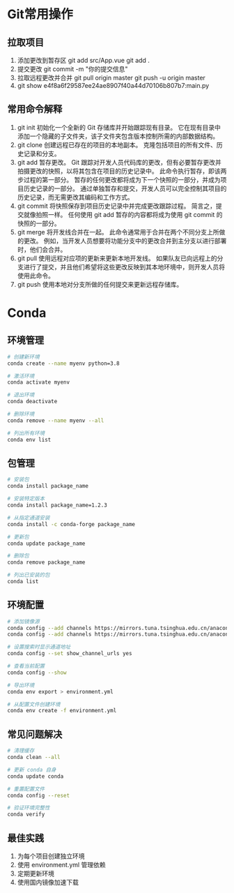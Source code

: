 # Git常用操作

## 拉取项目

1. 添加更改到暂存区
   git add src/App.vue
   git add .
2. 提交更改
   git commit -m "你的提交信息"
3. 拉取远程更改并合并
   git pull origin master
   git push -u origin master
4. git show e4f8a6f29587ee24ae8907f40a44d70106b807b7:main.py

## 常用命令解释

1. git init
   初始化一个全新的 Git 存储库并开始跟踪现有目录。
   它在现有目录中添加一个隐藏的子文件夹，该子文件夹包含版本控制所需的内部数据结构。
2. git clone
   创建远程已存在的项目的本地副本。
   克隆包括项目的所有文件、历史记录和分支。
3. git add
   暂存更改。
   Git 跟踪对开发人员代码库的更改，但有必要暂存更改并拍摄更改的快照，以将其包含在项目的历史记录中。
   此命令执行暂存，即该两步过程的第一部分。
   暂存的任何更改都将成为下一个快照的一部分，并成为项目历史记录的一部分。
   通过单独暂存和提交，开发人员可以完全控制其项目的历史记录，而无需更改其编码和工作方式。
4. git commit
   将快照保存到项目历史记录中并完成更改跟踪过程。
   简言之，提交就像拍照一样。
   任何使用 git add 暂存的内容都将成为使用 git commit 的快照的一部分。
5. git merge
   将开发线合并在一起。 此命令通常用于合并在两个不同分支上所做的更改。
   例如，当开发人员想要将功能分支中的更改合并到主分支以进行部署时，他们会合并。
6. git pull
   使用远程对应项的更新来更新本地开发线。
   如果队友已向远程上的分支进行了提交，并且他们希望将这些更改反映到其本地环境中，则开发人员将使用此命令。
7. git push
   使用本地对分支所做的任何提交来更新远程存储库。


# Conda

## 环境管理

```bash
# 创建新环境
conda create --name myenv python=3.8

# 激活环境
conda activate myenv

# 退出环境
conda deactivate

# 删除环境
conda remove --name myenv --all

# 列出所有环境
conda env list
```

## 包管理

```bash
# 安装包
conda install package_name

# 安装特定版本
conda install package_name=1.2.3

# 从指定通道安装
conda install -c conda-forge package_name

# 更新包
conda update package_name

# 删除包
conda remove package_name

# 列出已安装的包
conda list
```

## 环境配置

```bash
# 添加镜像源
conda config --add channels https://mirrors.tuna.tsinghua.edu.cn/anaconda/pkgs/free/
conda config --add channels https://mirrors.tuna.tsinghua.edu.cn/anaconda/pkgs/main/

# 设置搜索时显示通道地址
conda config --set show_channel_urls yes

# 查看当前配置
conda config --show

# 导出环境
conda env export > environment.yml

# 从配置文件创建环境
conda env create -f environment.yml
```

## 常见问题解决

```bash
# 清理缓存
conda clean --all

# 更新 conda 自身
conda update conda

# 重置配置文件
conda config --reset

# 验证环境完整性
conda verify
```

## 最佳实践

1. 为每个项目创建独立环境
2. 使用 environment.yml 管理依赖
3. 定期更新环境
4. 使用国内镜像加速下载